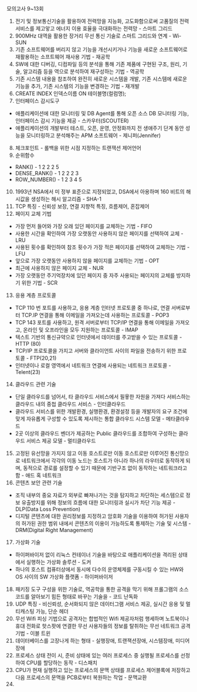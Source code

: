 모의고사 9~13회
1. 전기 및 정보통신기술을 활용하여 전력망을 지능화, 고도화함으로써 고품질의 전력서비스를 제고앟고 에너지 이용 효율을 극대화하는 전력망 - 스마트 그리드
2. 900MHz 대역을 활용한 장거리 무선 통신 기술로 스마트 그리드와 연계 - Wi-SUN
3. 기존 소프트웨어를 버리지 않고 기능을 개선시키거나 기능을 새로운 소프트웨어로 재활용하는 소프트웨어 재사용 기법 - 재공학
4. SW에 대한 디버깅, 디컴파일 등의 분석을 통해 기존 제품에 구현된 구조, 원리, 기술, 알고리즘 등을 역으로 분석하여 재구성하는 기법 - 역공학
5. 기존 시스템 내용을 참조하여 완전히 새로운 시스템을 개발, 기존 시스템에 새로운 기능을 추가, 기존 시스템의 기능을 변경하는 기법 - 재개발
6. CREATE INDEX 인덱스이름 ON 테이블명(컬럼명);
7. 인터페이스 감시도구
- 애플리케이션에 대한 모니터링 및 DB Agent를 통해 오픈 소스 DB 모니터링 기능, 인터페이스 감시 기능을 제공 - 스카우터(SCOUTER) 
- 애플리케이션의 개발부터 테스트, 오픈, 운영, 안정화까지 전 생애주기 단계 동안 성능을 모니터링하고 분석해주는 APM 소프트웨어 - 제니퍼(Jennifer)
8. 체크포인트 - 롤백을 위한 시점 지정하는 트랜잭션 제어언어
9. 순위함수
- RANK() - 1 2 2 2 5
- DENSE_RANK() - 1 2 2 2 3
- ROW_NUMBER() - 1 2 3 4 5
10. 1993년 NSA에서 미 정부 표준으로 지정되었고, DSA에서 아용하며 160 비트의 해시값을 생성하는 해시 알고리즘 - SHA-1
11. TCP 특징 - 신뢰성 보장, 연결 지향적 특징, 흐름제어, 혼잡제어
12. 페이지 교체 기법
- 가장 먼저 들어와 가장 오래 있던 페이지를 교체하는 기법 - FIFO
- 사용한 시간을 확인하여 가장 오랫동안 사용하지 않은 페이지를 선택하여 교체 - LRU
- 사용된 횟수를 확인하여 참조 횟수가 가장 적은 페이지를 선택하여 교체하는 기법 - LFU
- 앞으로 가장 오랫동안 사용하지 않을 페이지를 교체하는 기법 - OPT
- 최근에 사용하지 않은 페이지 교체 - NUR
- 가장 오랫동안 주기억장치에 있던 페이지 중 자주 사용되는 페이지의 교체를 방지하기 위한 기법 - SCR
13. 응용 계층 프로토콜
- TCP 110 번 포트를 사용하고, 응용 계층 인터넷 프로토콜 중 하나로, 연결 서버로부터 TCP.IP 연결을 통해 이메일을 가져오는데 사용하는 프로토콜 - POP3
- TCP 143 포트를 사용하고, 원격 서버로부터 TCP/IP 연결을 통해 이메일을 가져오고, 온라인 및 오프라인을 모두 지원하는 프로토콜 - IMAP
- 텍스트 기반의 통신규약으로 인터넷에서 데이터를 주고받을 수 있는 프로토콜 - HTTP (80)
- TCP/IP 프로토콜을 가지고 서버와 클라이언트 사이의 파일을 전송하기 위한 프로토콜 - FTP(20,21)
- 인터넷이나 로컬 영역에서 네트워크 연결에 사용되는 네트워크 프로토콜 - Telent(23)
14. 클라우드 관련 기술
- 단일 클라우드를 넘어서, 타 클라우드 서비스에서 필욯한 자원을 가져다 서비스하는 클라우드 내의 중첩 클라우드 서비스 - 인터클라우드
- 클라우드 서비스를 위한 개발환경, 실행환경, 환경설정 등을 개발자의 요구 조건에 맞게 자유롭게 구성할 수 있도록 제시하는 통합 클라우드 시스템 모델 - 메타클라우드
- 2곳 이상의 클라우드 벤더가 제공하는 Public 클라우드를 조합하여 구성하는 클라우드 서비스 제공 모델 - 멀티클라우드
15. 고정된 유선망을 가지지 않고 이동 호스트로만 이동 호스트로만 이루어진 통신망으로 네트워크에서 각각의 이동 노드는 호스트가 아니라 하나의 라우터로 동작하게 되며, 동적으로 경로를 설정할 수 있기 때문에 기반구조 없이 동작하는 네트워크라고 함 - 애드 혹 네트워크
16. 콘텐츠 보안 관련 기술
- 조직 내부의 중요 자료가 외부로 빠져나가는 것을 탐지하고 차단하는 세스템으로 정보 유출방지를 위해 정보의 흐름에 대한 모니터링과 실시가 차단 기능 제공 - DLP(Data Loss Prevention)
- 디지털 콘텐츠에 대한 권리정보를 지정하고 암호화 기술을 이용하여 허가된 사용자의 허가된 권한 범위 내에서 콘텐츠의 이용이 가능하도록 통제하는 기술 및 시스템 - DRM(Digital Right Management)
17. 가상화 기술
- 하이퍼바이저 없이 리눅스 컨테이너 기술을 바탕으로 애플리케이션을 격리된 상태에서 실행하는 가상화 솔루션 - 도커
- 하나의 호스트 컴퓨터상에서 동시에 다수의 운영체제를 구동시킬 수 있는 HW와 OS 사이의 SW 가상화 플랫폼 - 하이퍼바이저
18. 패키징 도구 구성을 위한 기술로, 역공학을 통한 공격을 막기 위해 프롤그램의 소스 코드를 알아보기 힘든 형태로 바꾸는 기술을 - 코드 난독화
19. UDP 특징 - 비신뢰성, 순서화되지 않은 데이터그램 서비스 제공,  실시간 응용 및 멀티캐스팅 가능, 단순 헤더
20. 무선 Wifi 피싱 기법으로 공격자는 합법적인 Wifi 제공자처럼 행세하며 노트북이나 휴대 전화로 핫스팟에 연결한 무선 사용자들의  정보를 탈취하는 무선 네트워크 공격 기법 - 이블 트윈
21. 데이터베이스를 고장나게 하는 형태 - 실행장애, 트랜잭션장애, 시스템장애, 미디어 장애
22. 프로세스 상태 전이 시, 준비 상태에 있는 여러 프로세스 중 실행될 프로세스를 선정하여 CPU를 할당하는 동작 - 디스패치
23. CPU가 현재 실행하고 있는 프로세스의 문맥 상태를 프로세스 제어블록에 저장하고 다음 프로세스의 문맥을 PCB로부터 복원하는 작업 - 문맥교환
24. 